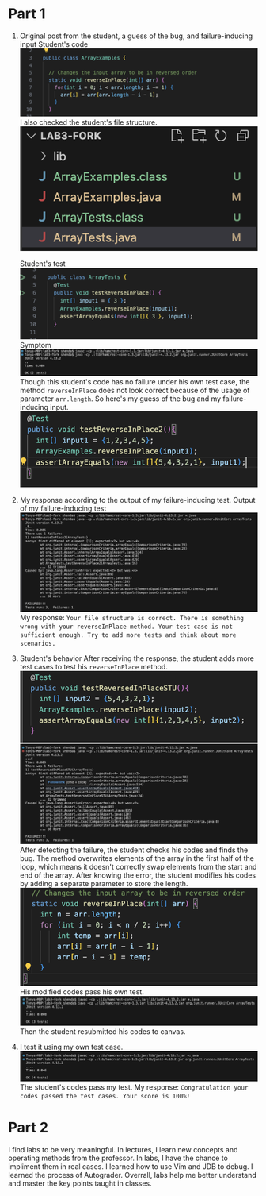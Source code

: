 # Part 1
1. Original post from the student, a guess of the bug, and failure-inducing input
   Student's code
   ![Image](Lab5-1.1.png) 
   I also checked the student's file structure.                  
   ![Image](Lab5-1.5.png)

   Student's test                                                
   ![Image](Lab5-1.2.png)
   Symptom
   ![Image](Lab5-1.3.png)
   Though this student's code has no failure under his own test case, the method `reverseInPlace` does not look correct because of the usage of parameter `arr.length`.
   So here's my guess of the bug and my failure-inducing input.
   ![Image](Lab5-1.4.png)

3. My response according to the output of my failure-inducing test.
   Output of my failure-inducing test
   ![Image](Lab5-2.1.png)
   My response:
   `Your file structure is correct. There is something wrong with your reverseInPlace method. Your test case is not sufficient enough. Try to add more tests and think about more scenarios.`

4. Student's behavior
   After receiving the response, the student adds more test cases to test his `reverseInPlace` method.
   ![Image](Lab5-2.2.png)
   ![Image](Lab5-2.3.png)
   After detecting the failure, the student checks his codes and finds the bug. The method overwrites elements of the array in the first half of the loop, which means it doesn't 
   correctly swap elements from the start and end of the array.
   After knowing the error, the student modifies his codes by adding a separate parameter to store the length. 
   ![Image](Lab5-2.5.png)
   His modified codes pass his own test.
   ![Image](Lab5-2.4.png)
   Then the student resubmitted his codes to canvas.

5. I test it using my own test case.
   ![Image](Lab5-2.6.png)
   The student's codes pass my test.
   My response:
   `Congratulation your codes passed the test cases. Your score is 100%!`

# Part 2
I find labs to be very meaningful. In lectures, I learn new concepts and operating methods from the professor. In labs, I have the chance to impliment them in real cases. I learned how to use Vim and JDB to debug. I learned the process of Autograder. Overrall, labs help me better understand and master the key points taught in classes. 
